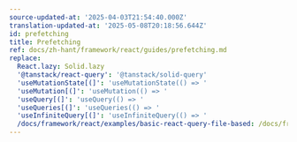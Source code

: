 ```yaml
---
source-updated-at: '2025-04-03T21:54:40.000Z'
translation-updated-at: '2025-05-08T20:18:56.644Z'
id: prefetching
title: Prefetching
ref: docs/zh-hant/framework/react/guides/prefetching.md
replace:
  React.lazy: Solid.lazy
  '@tanstack/react-query': '@tanstack/solid-query'
  'useMutationState[(]': 'useMutationState(() => '
  'useMutation[(]': 'useMutation(() => '
  'useQuery[(]': 'useQuery(() => '
  'useQueries[(]': 'useQueries(() => '
  'useInfiniteQuery[(]': 'useInfiniteQuery(() => '
  /docs/framework/react/examples/basic-react-query-file-based: /docs/framework/solid/examples/basic-solid-query-file-based
---
```

